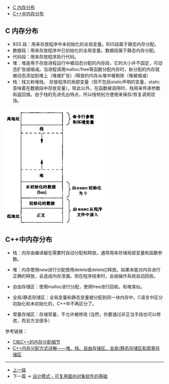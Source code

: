 <!-- C 和 C++ 的内存分布 -->


<!-- @import "[TOC]" {cmd="toc" depthFrom=1 depthTo=6 orderedList=false} -->
<!-- code_chunk_output -->

- [C 内存分布](#c-内存分布)
- [C++中内存分布](#c中内存分布)

<!-- /code_chunk_output -->

## C 内存分布

* BSS 段：用来存放程序中未初始化的全局变量。BSS段属于静态内存分配。
* 数据段：用来存放程序中已初始化的全局变量。数据段属于静态内存分配。
* 代码段：用来存放程序执行代码。
* 堆：堆是用于存放进程运行中被动态分配的内存段，它的大小并不固定，可动态扩张或缩减。当进程调用malloc/free等函数分配内存时，新分配的内存就被动态添加到堆上（堆被扩张）/释放的内存从堆中被剔除（堆被缩减）
* 栈：栈又称堆栈， 存放程序的局部变量（但不包括static声明的变量，static意味着在数据段中存放变量）。除此以外，在函数被调用时，栈用来传递参数和返回值。由于栈的先进先出特点，所以栈特别方便用来保存/恢复调用现场。

![](../images/CAndC++MemoryDistribution_201804181455_1.png)

## C++中内存分布
* 栈：内存由编译器在需要时自动分配和释放。通常用来存储局部变量和函数参数。

* 堆：内存使用new进行分配使用delete或delete[]释放。如果未能对内存进行正确的释放，会造成内存泄漏。但在程序结束时，会由操作系统自动回收。

* 自由存储区：使用malloc进行分配，使用free进行回收。和堆类似。

* 全局/静态存储区：全局变量和静态变量被分配到同一块内存中，C语言中区分初始化和未初始化的，C++中不再区分了。

* 常量存储区：存储常量，不允许被修改 (当然，你要通过非正当手段也可以修改，而且方法很多）

参考链接：
* [C和C++的内存分配细节](http://chenshen.leanote.com/post/C%E5%92%8CC-%E7%9A%84%E5%86%85%E5%AD%98%E5%88%86%E9%85%8D%E7%BB%86%E8%8A%82)
* [C++内存分配方式详解——堆、栈、自由存储区、全局/静态存储区和常量存储区](http://www.cnblogs.com/daocaoren/archive/2011/06/29/2092957.html)


---
- [上一级](README.md)
- 下一篇 -> [设计模式 - 可复用面向对象软件的基础](DesignPatternsBook.md)
